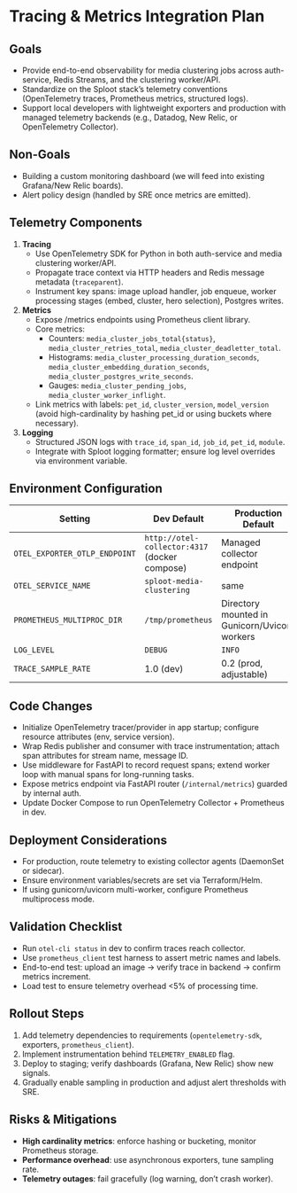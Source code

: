 # Tracing & Metrics Integration Plan

## Goals
- Provide end-to-end observability for media clustering jobs across auth-service, Redis Streams, and the clustering worker/API.
- Standardize on the Sploot stack’s telemetry conventions (OpenTelemetry traces, Prometheus metrics, structured logs).
- Support local developers with lightweight exporters and production with managed telemetry backends (e.g., Datadog, New Relic, or OpenTelemetry Collector).

## Non-Goals
- Building a custom monitoring dashboard (we will feed into existing Grafana/New Relic boards).
- Alert policy design (handled by SRE once metrics are emitted).

## Telemetry Components
1. **Tracing**
   - Use OpenTelemetry SDK for Python in both auth-service and media clustering worker/API.
   - Propagate trace context via HTTP headers and Redis message metadata (`traceparent`).
   - Instrument key spans: image upload handler, job enqueue, worker processing stages (embed, cluster, hero selection), Postgres writes.
2. **Metrics**
   - Expose /metrics endpoints using Prometheus client library.
   - Core metrics:
     - Counters: `media_cluster_jobs_total{status}`, `media_cluster_retries_total`, `media_cluster_deadletter_total`.
     - Histograms: `media_cluster_processing_duration_seconds`, `media_cluster_embedding_duration_seconds`, `media_cluster_postgres_write_seconds`.
     - Gauges: `media_cluster_pending_jobs`, `media_cluster_worker_inflight`.
   - Link metrics with labels: `pet_id`, `cluster_version`, `model_version` (avoid high-cardinality by hashing pet_id or using buckets where necessary).
3. **Logging**
   - Structured JSON logs with `trace_id`, `span_id`, `job_id`, `pet_id`, `module`.
   - Integrate with Sploot logging formatter; ensure log level overrides via environment variable.

## Environment Configuration

| Setting | Dev Default | Production Default |
| --- | --- | --- |
| `OTEL_EXPORTER_OTLP_ENDPOINT` | `http://otel-collector:4317` (docker compose) | Managed collector endpoint |
| `OTEL_SERVICE_NAME` | `sploot-media-clustering` | same |
| `PROMETHEUS_MULTIPROC_DIR` | `/tmp/prometheus` | Directory mounted in Gunicorn/Uvicorn workers |
| `LOG_LEVEL` | `DEBUG` | `INFO` |
| `TRACE_SAMPLE_RATE` | 1.0 (dev) | 0.2 (prod, adjustable) |

## Code Changes
- Initialize OpenTelemetry tracer/provider in app startup; configure resource attributes (env, service version).
- Wrap Redis publisher and consumer with trace instrumentation; attach span attributes for stream name, message ID.
- Use middleware for FastAPI to record request spans; extend worker loop with manual spans for long-running tasks.
- Expose metrics endpoint via FastAPI router (`/internal/metrics`) guarded by internal auth.
- Update Docker Compose to run OpenTelemetry Collector + Prometheus in dev.

## Deployment Considerations
- For production, route telemetry to existing collector agents (DaemonSet or sidecar).
- Ensure environment variables/secrets are set via Terraform/Helm.
- If using gunicorn/uvicorn multi-worker, configure Prometheus multiprocess mode.

## Validation Checklist
- Run `otel-cli status` in dev to confirm traces reach collector.
- Use `prometheus_client` test harness to assert metric names and labels.
- End-to-end test: upload an image → verify trace in backend → confirm metrics increment.
- Load test to ensure telemetry overhead <5% of processing time.

## Rollout Steps
1. Add telemetry dependencies to requirements (`opentelemetry-sdk`, exporters, `prometheus_client`).
2. Implement instrumentation behind `TELEMETRY_ENABLED` flag.
3. Deploy to staging; verify dashboards (Grafana, New Relic) show new signals.
4. Gradually enable sampling in production and adjust alert thresholds with SRE.

## Risks & Mitigations
- **High cardinality metrics**: enforce hashing or bucketing, monitor Prometheus storage.
- **Performance overhead**: use asynchronous exporters, tune sampling rate.
- **Telemetry outages**: fail gracefully (log warning, don’t crash worker).
